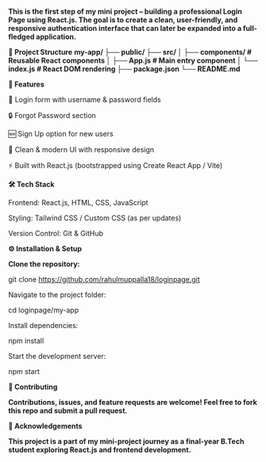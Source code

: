 **This is the first step of my mini project – building a professional Login Page using React.js.
The goal is to create a clean, user-friendly, and responsive authentication interface that can later be expanded into a full-fledged application.**

**📂 Project Structure**
**my-app/
 ├── public/
 ├── src/
 │   ├── components/    # Reusable React components
 │   ├── App.js         # Main entry component
 │   └── index.js       # React DOM rendering
 ├── package.json
 └── README.md**

**🚀 Features**

🔑 Login form with username & password fields

🔒 Forgot Password section

🆕 Sign Up option for new users

🎨 Clean & modern UI with responsive design

⚡ Built with React.js (bootstrapped using Create React App / Vite)

**🛠️ Tech Stack**

Frontend: React.js, HTML, CSS, JavaScript

Styling: Tailwind CSS / Custom CSS (as per updates)

Version Control: Git & GitHub

**⚙️ Installation & Setup**

**Clone the repository:**

git clone https://github.com/rahulmuppalla18/loginpage.git


Navigate to the project folder:

cd loginpage/my-app


Install dependencies:

npm install


Start the development server:

npm start


**🤝 Contributing**

**Contributions, issues, and feature requests are welcome!
Feel free to fork this repo and submit a pull request.**

**🙌 Acknowledgements**

**This project is a part of my mini-project journey as a final-year B.Tech student exploring React.js and frontend development.**
